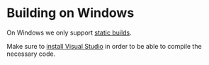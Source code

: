 # Building on Windows 

On Windows we only support [static builds](build_static.md).

Make sure to [install Visual Studio](setup_visual_studio.md) in order to be able to compile the necessary code.
